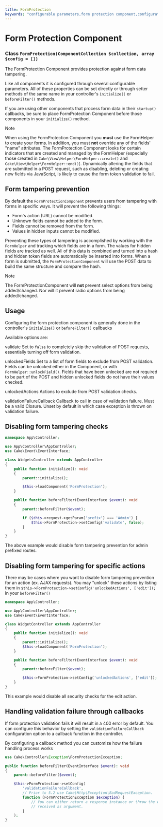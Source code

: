 ```yaml
---
title: FormProtection
keywords: "configurable parameters,form protection component,configuration parameters,protection features,tighter security,php class,meth,array,submission,security class,disable security,unlockActions"
---
```


# Form Protection Component

### Class `FormProtection(ComponentCollection $collection, array $config = [])`


The FormProtection Component provides protection against form data tampering.

Like all components it is configured through several configurable parameters.
All of these properties can be set directly or through setter methods of the
same name in your controller's `initialize()` or `beforeFilter()` methods.

If you are using other components that process form data in their `startup()`
callbacks, be sure to place FormProtection Component before those components
in your `initialize()` method.

> [!NOTE]
> When using the FormProtection Component you **must** use the FormHelper to create
> your forms. In addition, you must **not** override any of the fields' "name"
> attributes. The FormProtection Component looks for certain indicators that are
> created and managed by the FormHelper (especially those created in
> `Cake\View\Helper\FormHelper::create()` and
> `Cake\View\Helper\FormHelper::end()`).  Dynamically altering
> the fields that are submitted in a POST request, such as disabling, deleting
> or creating new fields via JavaScript, is likely to cause the form token
> validation to fail.
>
## Form tampering prevention

By default the `FormProtectionComponent` prevents users from tampering with
forms in specific ways. It will prevent the following things:

- Form's action (URL) cannot be modified.
- Unknown fields cannot be added to the form.
- Fields cannot be removed from the form.
- Values in hidden inputs cannot be modified.

Preventing these types of tampering is accomplished by working with the `FormHelper`
and tracking which fields are in a form. The values for hidden fields are
tracked as well. All of this data is combined and turned into a hash and hidden
token fields are automatically be inserted into forms. When a form is submitted,
the `FormProtectionComponent` will use the POST data to build the same structure
and compare the hash.

> [!NOTE]
> The FormProtectionComponent will **not** prevent select options from being
> added/changed. Nor will it prevent radio options from being added/changed.
>
## Usage

Configuring the form protection component is generally done in the controller's
`initialize()` or `beforeFilter()` callbacks

Available options are:

validate
Set to `false` to completely skip the validation of POST
requests, essentially turning off form validation.

unlockedFields
Set to a list of form fields to exclude from POST validation. Fields can be
unlocked either in the Component, or with
`FormHelper::unlockField()`. Fields that have been unlocked are
not required to be part of the POST and hidden unlocked fields do not have
their values checked.

unlockedActions
Actions to exclude from POST validation checks.

validationFailureCallback
Callback to call in case of validation failure. Must be a valid Closure.
Unset by default in which case exception is thrown on validation failure.

## Disabling form tampering checks

```php
namespace App\Controller;

use App\Controller\AppController;
use Cake\Event\EventInterface;

class WidgetsController extends AppController
{
    public function initialize(): void
    {
        parent::initialize();

        $this->loadComponent('FormProtection');
    }

    public function beforeFilter(EventInterface $event): void
    {
        parent::beforeFilter($event);

        if ($this->request->getParam('prefix') === 'Admin') {
            $this->FormProtection->setConfig('validate', false);
        }
    }
}
```
The above example would disable form tampering prevention for admin prefixed
routes.

## Disabling form tampering for specific actions

There may be cases where you want to disable form tampering prevention for an
action (ex. AJAX requests).  You may "unlock" these actions by listing them in
`$this->FormProtection->setConfig('unlockedActions', ['edit']);` in your `beforeFilter()`
```php
namespace App\Controller;

use App\Controller\AppController;
use Cake\Event\EventInterface;

class WidgetController extends AppController
{
    public function initialize(): void
    {
        parent::initialize();
        $this->loadComponent('FormProtection');
    }

    public function beforeFilter(EventInterface $event): void
    {
        parent::beforeFilter($event);

        $this->FormProtection->setConfig('unlockedActions', ['edit']);
    }
}
```
This example would disable all security checks for the edit action.

## Handling validation failure through callbacks

If form protection validation fails it will result in a 400 error by default.
You can configure this behavior by setting the `validationFailureCallback`
configuration option to a callback function in the controller.

By configuring a callback method you can customize how the failure handling process
works
```php
use Cake\Controller\Exception\FormProtectionException;

public function beforeFilter(EventInterface $event): void
{
    parent::beforeFilter($event);

    $this->FormProtection->setConfig(
        'validationFailureCallback',
        // Prior to 5.2 use Cake\Http\Exception\BadRequestException.
        function (FormProtectionException $exception) {
            // You can either return a response instance or throw the exception
            // received as argument.
        }
    );
}
```